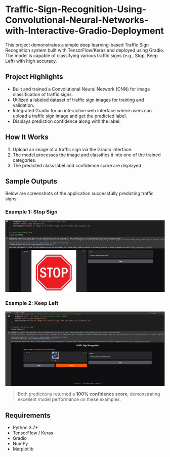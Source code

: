 # Traffic-Sign-Recognition-Using-Convolutional-Neural-Networks-with-Interactive-Gradio-Deployment


This project demonstrates a simple deep learning-based Traffic Sign Recognition system built with TensorFlow/Keras and deployed using Gradio. The model is capable of classifying various traffic signs (e.g., Stop, Keep Left) with high accuracy.

##  Project Highlights

- Built and trained a Convolutional Neural Network (CNN) for image classification of traffic signs.
-  Utilized a labeled dataset of traffic sign images for training and validation.
-  Integrated Gradio for an interactive web interface where users can upload a traffic sign image and get the predicted label.
-  Displays prediction confidence along with the label.

##  How It Works

1. Upload an image of a traffic sign via the Gradio interface.
2. The model processes the image and classifies it into one of the trained categories.
3. The predicted class label and confidence score are displayed.

## Sample Outputs

Below are screenshots of the application successfully predicting traffic signs:

### Example 1: Stop Sign
![Stop Sign Prediction](https://raw.githubusercontent.com/BhargaviM0729/Traffic-Sign-Recognition-Using-Convolutional-Neural-Networks-with-Interactive-Gradio-Deployment/main/Images/Stop_Sign.png)


### Example 2: Keep Left
![Keep Left Prediction](https://github.com/BhargaviM0729/Traffic-Sign-Recognition-Using-Convolutional-Neural-Networks-with-Interactive-Gradio-Deployment/blob/5196497824838473ceda52bf9ca48d60aa9401c0/Images/Turn_Left.png)

> Both predictions returned a **100% confidence score**, demonstrating excellent model performance on these examples.

## Requirements

- Python 3.7+
- TensorFlow / Keras
- Gradio
- NumPy
- Matplotlib 



